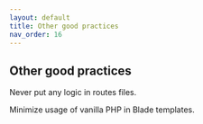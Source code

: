 ```yaml
---
layout: default
title: Other good practices
nav_order: 16
---
```


## Other good practices

Never put any logic in routes files.

Minimize usage of vanilla PHP in Blade templates.